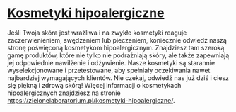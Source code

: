 # [Kosmetyki hipoalergiczne](https://zielonelaboratorium.pl/kosmetyki-hipoalergiczne/)

Jeśli Twoja skóra jest wrażliwa i na zwykłe kosmetyki reaguje zaczerwienieniem, swędzeniem lub pieczeniem, koniecznie odwiedź naszą stronę poświęconą kosmetykom hipoalergicznym. Znajdziesz tam szeroką gamę produktów, które nie tylko nie podrażniają skóry, ale także zapewniają jej odpowiednie nawilżenie i odżywienie. Nasze kosmetyki są starannie wyselekcjonowane i przetestowane, aby spełniały oczekiwania nawet najbardziej wymagających klientów. Nie czekaj, odwiedź nas już dziś i ciesz się piękną i zdrową skórą! Więcej informacji o kosmetykach hipoalergicznych znajdziesz na stronie https://zielonelaboratorium.pl/kosmetyki-hipoalergiczne/.